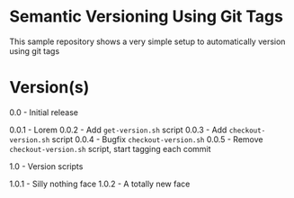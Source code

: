# Semantic Versioning Using Git Tags
This sample repository shows a very simple setup to automatically version using git tags

# Version(s)
0.0 - Initial release

0.0.1 - Lorem
0.0.2 - Add `get-version.sh` script
0.0.3 - Add `checkout-version.sh` script
0.0.4 - Bugfix `checkout-version.sh`
0.0.5 - Remove `checkout-version.sh` script, start tagging each commit

1.0 - Version scripts

1.0.1 - Silly nothing face
1.0.2 - A totally new face
